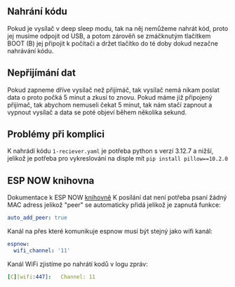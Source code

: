 ## Nahrání kódu

Pokud je vysílač v deep sleep modu, tak na něj nemůžeme nahrát kód, proto jej musíme odpojit od USB, a potom zárověň se zmáčknutým tlačítkem BOOT (B) jej připojit k počítači a držet tlačítko do té doby dokud nezačne nahrávání kódu.

## Nepřijímání dat

Pokud zapneme dříve vysílač než přijímáč, tak vysílač nemá nikam poslat data o proto počká 5 minut a zkusí to znovu. Pokud máme již připojený přijímač, tak abychom nemuseli čekat 5 minut, tak nám stačí zapnout a vypnout vysílač a data se poté objeví během několika sekund.

## Problémy při komplici

K nahrádí kódu `1-reciever.yaml` je potřeba python s verzí 3.12.7 a nižší, jelikož je potřeba pro vykreslování na disple mít `pip install pillow==10.2.0`

## ESP NOW knihovna

Dokumentace k ESP NOW [knihovně](https://github.com/esphome/esphome-docs/pull/4086/files?short_path=ab1e072#diff-ab1e072d37305b336bc6e28977672a2afbcc6d0aef984d5e18b4a660aa4a2681)
K posílání dat není potřeba psaní žádný MAC adress jelikož "peer" se automaticky přidá jelikož je zapnutá funkce:

```yaml
auto_add_peer: true
```

Kanál na přes které komunikuje espnow musí být stejný jako wifi kanál:

```yaml
espnow:
  wifi_channel: '11'
```

Kanál WiFi zjistíme po nahrátí kodů v logu zpráv:

```yaml
[C][wifi:447]:   Channel: 11
```
